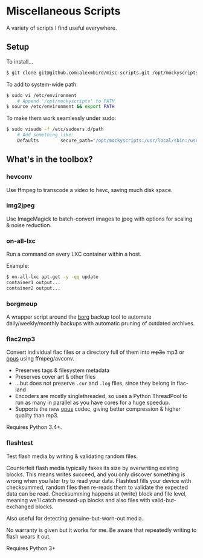 Miscellaneous Scripts
=====================

A variety of scripts I find useful everywhere.


## Setup

To install...
```bash
$ git clone git@github.com:alexmbird/misc-scripts.git /opt/mockyscripts
```

To add to system-wide path:
```bash
$ sudo vi /etc/environment
    # Append '/opt/mockyscripts' to PATH
$ source /etc/environment && export PATH
```

To make them work seamlessly under sudo:
```bash
$ sudo visudo -f /etc/sudoers.d/path
    # Add something like:
    Defaults        secure_path="/opt/mockyscripts:/usr/local/sbin:/usr/local/bin:/usr/sbin:/usr/bin:/sbin:/bin"
```


## What's in the toolbox?

### hevconv

Use ffmpeg to transcode a video to hevc, saving much disk space.


### img2jpeg

Use ImageMagick to batch-convert images to jpeg with options for scaling & noise reduction.


### on-all-lxc

Run a command on every LXC container within a host.

Example:

```bash
$ on-all-lxc apt-get -y -qq update
container1 output...
container2 output...
```


### borgmeup

A wrapper script around the [borg](http://borgbackup.readthedocs.io/) backup tool to automate daily/weekly/monthly backups with automatic pruning of outdated archives.


### flac2mp3

Convert individual flac files or a directory full of them into <strike>mp3s</strike> mp3 or [opus](http://opus-codec.org/) using ffmpeg/avconv.

*  Preserves tags &amp; filesystem metadata
*  Preserves cover art &amp; other files 
*  ...but does not preserve `.cur` and `.log` files, since they belong in flac-land
*  Encoders are mostly singlethreaded, so uses a Python ThreadPool to run as many in parallel as you have cores for a huge speedup.
*  Supports the new [opus](http://opus-codec.org/) codec, giving better compression &amp; higher quality than mp3.

Requires Python 3.4+.


### flashtest

Test flash media by writing & validating random files.

Counterfeit flash media typically fakes its size by overwriting existing blocks.  This means writes succeed, and you only discover something is wrong when you later try to read your data.  Flashtest fills your device with checksummed, random files then re-reads them to validate the expected data can be read. Checksumming happens at (write) block and file level, meaning we'll catch messed-up blocks and also files with valid-but-exchanged blocks. 

Also useful for detecting genuine-but-worn-out media. 

No warranty is given but it works for me. Be aware that repeatedly writing to flash wears it out.

Requires Python 3+
